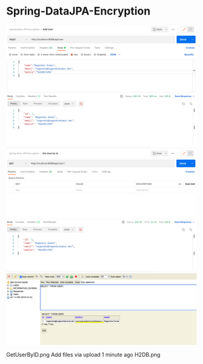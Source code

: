 # Spring-DataJPA-Encryption
![Alt text](https://github.com/nagendra87k/Spring-DataJPA-Encryption/blob/master/AddUser.png "Add User")
![Alt text](https://github.com/nagendra87k/Spring-DataJPA-Encryption/blob/master/GetUserByID.png "Get User By Id")
![Alt text](https://github.com/nagendra87k/Spring-DataJPA-Encryption/blob/master/H2DB.png "Encrypted Mobile Data in H2DB")

GetUserByID.png
Add files via upload
1 minute ago
H2DB.png
